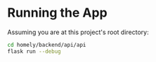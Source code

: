 # Running the App

Assuming you are at this project's root directory:
```bash
cd homely/backend/api/api
flask run --debug
```